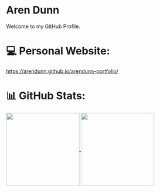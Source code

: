 # Aren Dunn
Welcome to my GitHub Profile.

# 💻 Personal Website:
https://arendunn.github.io/arendunn-portfolio/

# 📊 GitHub Stats:
<a href="https://github.com/anuraghazra/github-readme-stats">
  <img height=200 align="center" src="https://nirzak-streak-stats.vercel.app/?user=arendunn" />
</a>
<a href="https://github.com/anuraghazra/convoychat">
  <img height=200 align="center" src="![](https://github-readme-stats.vercel.app/api/top-langs/?username=arendunn&theme=dark&hide_border=false&include_all_commits=false&count_private=false&layout=compact)" />
</a>

